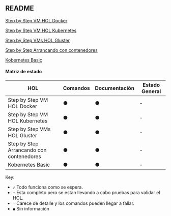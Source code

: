 ## README

[Step by Step VM HOL Docker](https://github.com/emerballen/contenedores/blob/master/Step%20by%20Step%20VM%20HOL%20Docker.md)

[Step by Step VM HOL Kubernetes](https://github.com/emerballen/contenedores/blob/master/Step%20by%20Step%20VM%20HOL%20Kubernetes.md)

[Step by Step VMs HOL Gluster](https://github.com/emerballen/contenedores/blob/master/Step%20by%20Step%20VMs%20HOL%20Gluster.md)

[Step by Step Arrancando con contenedores](https://github.com/emerballen/contenedores/blob/master/Step%20by%20Step%20Arrancando%20con%20contenedores.md)

[Kobernetes Basic](https://github.com/emerballen/contenedores/blob/master/Step%20by%20Step%20Kobernetes%20Basic.md)


#### Matriz de estado

| HOL                						| Comandos 		 | Documentación  | Estado General |
|--------------------						|----------------|----------------|----------------|
| Step by Step VM HOL Docker  				| ●              | ●              | -              |
| Step by Step VM HOL Kubernetes  			| ●              | ●              | -              |
| Step by Step VMs HOL Gluster 				| ●              | ●              | -              |
| Step by Step Arrancando con contenedores  | ●              | ●              | -              |
| Kobernetes Basic							| ●              | ●              | -              |

Key:

* `✓` Todo funciona como se espera.
* `+` Esta completo pero se estan llevando a cabo pruebas para validar el HOL.
* `-` Carece de detalle y los comandos pueden llegar a fallar.
* `●` Sin información